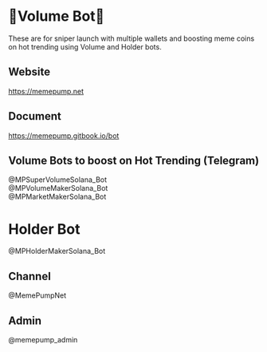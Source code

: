 # 🏅Volume Bot🏅

These are for sniper launch with multiple wallets and boosting meme coins on hot trending using Volume and Holder bots.

## Website
https://memepump.net

## Document
https://memepump.gitbook.io/bot

## Volume Bots to boost on Hot Trending (Telegram)
@MPSuperVolumeSolana_Bot \
@MPVolumeMakerSolana_Bot \
@MPMarketMakerSolana_Bot

# Holder Bot
@MPHolderMakerSolana_Bot

## Channel
@MemePumpNet

## Admin
@memepump_admin
